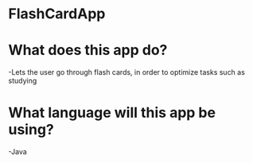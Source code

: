 # FlashCardApp

# What does this app do?
-Lets the user go through flash cards, in order to optimize tasks such as studying

# What language will this app be using?
-Java
